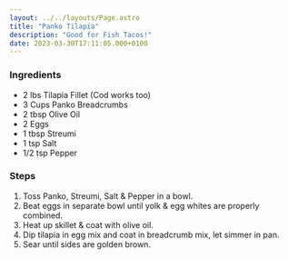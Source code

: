 ```yaml
---
layout: ../../layouts/Page.astro
title: "Panko Tilapia"
description: "Good for Fish Tacos!"
date: 2023-03-30T17:11:05.000+0100
---
```


### Ingredients

*   2 lbs Tilapia Fillet (Cod works too)
*   3 Cups Panko Breadcrumbs
*   2 tbsp Olive Oil
*   2 Eggs
*   1 tbsp Streumi
*   1 tsp Salt
*   1/2 tsp Pepper

### Steps

1.  Toss Panko, Streumi, Salt & Pepper in a bowl.
2.  Beat eggs in separate bowl until yolk & egg whites are properly combined.
3.  Heat up skillet & coat with olive oil.
4.  Dip tilapia in egg mix and coat in breadcrumb mix, let simmer in pan.
5.  Sear until sides are golden brown.